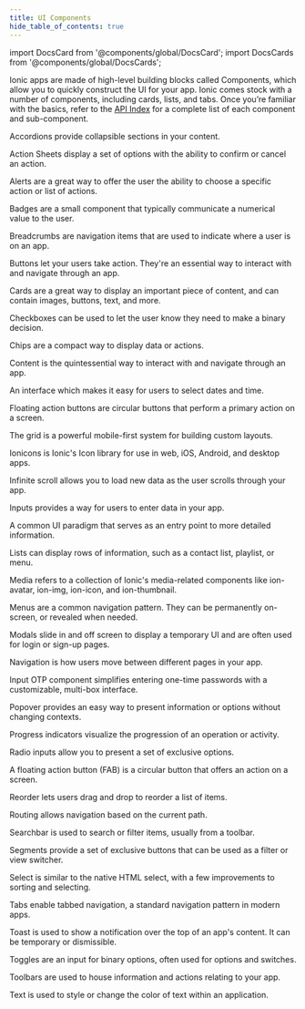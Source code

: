 ```yaml
---
title: UI Components
hide_table_of_contents: true
---
```


import DocsCard from '@components/global/DocsCard';
import DocsCards from '@components/global/DocsCards';

<head>
  <title>UI Components | User Interface Application Building Components</title>
  <meta
    name="description"
    content="Ionic Framework comes stock with a number of high-level UI components, including cards, lists, and tabs to quickly and easily build your app's user interface."
  />
  <style>{`
    :root {
      --doc-item-container-width: 60rem;
    }
  `}</style>
</head>

Ionic apps are made of high-level building blocks called Components, which allow you to quickly construct the UI for your app. Ionic comes stock with a number of components, including cards, lists, and tabs. Once you’re familiar with the basics, refer to the [API Index](api.md) for a complete list of each component and sub-component.

<intro-end />

<DocsCards>
  <DocsCard header="Accordion" href="api/accordion" img="/icons/feature-component-accordion-icon.png">
    <p>Accordions provide collapsible sections in your content.</p>
  </DocsCard>

<DocsCard header="Action Sheet" href="api/action-sheet" icon="/icons/component-action-sheet-icon.png">
  <p>Action Sheets display a set of options with the ability to confirm or cancel an action.</p>
</DocsCard>

<DocsCard header="Alert" href="api/alert" icon="/icons/component-alert-icon.png">
  <p>Alerts are a great way to offer the user the ability to choose a specific action or list of actions.</p>
</DocsCard>

<DocsCard header="Badge" href="api/badge" icon="/icons/component-badge-icon.png">
  <p>Badges are a small component that typically communicate a numerical value to the user.</p>
</DocsCard>

<DocsCard header="Breadcrumbs" href="api/breadcrumbs" icon="/icons/component-breadcrumbs-icon.png">
  <p>Breadcrumbs are navigation items that are used to indicate where a user is on an app.</p>
</DocsCard>

<DocsCard header="Button" href="api/button" icon="/icons/component-button-icon.png">
  <p>Buttons let your users take action. They're an essential way to interact with and navigate through an app.</p>
</DocsCard>

<DocsCard header="Card" href="api/card" icon="/icons/component-card-icon.png">
  <!-- prettier-ignore -->
  <p>Cards are a great way to display an important piece of content, and can contain images, buttons, text, and more.</p>
</DocsCard>

<DocsCard header="Checkbox" href="api/checkbox" icon="/icons/component-checkbox-icon.png">
  <p>Checkboxes can be used to let the user know they need to make a binary decision.</p>
</DocsCard>

<DocsCard header="Chip" href="api/chip" icon="/icons/component-chip-icon.png">
  <p>Chips are a compact way to display data or actions.</p>
</DocsCard>

<DocsCard header="Content" href="api/content" icon="/icons/component-content-icon.png">
  <p>Content is the quintessential way to interact with and navigate through an app.</p>
</DocsCard>

<DocsCard header="Date & Time Pickers" href="api/datetime" img="/icons/feature-component-datetime-icon.png">
  <p>An interface which makes it easy for users to select dates and time.</p>
</DocsCard>

<DocsCard header="Floating Action Button" href="api/fab" icon="/icons/component-fab-icon.png">
  <p>Floating action buttons are circular buttons that perform a primary action on a screen.</p>
</DocsCard>

<DocsCard header="Grid" href="api/grid" icon="/icons/component-grid-icon.png">
  <p>The grid is a powerful mobile-first system for building custom layouts.</p>
</DocsCard>

<DocsCard header="Icon" href="api/icon" icon="/icons/component-icons-icon.png">
  <p>Ionicons is Ionic's Icon library for use in web, iOS, Android, and desktop apps.</p>
</DocsCard>

<DocsCard header="Infinite Scroll" href="api/infinite-scroll" icon="/icons/component-infinitescroll-icon.png">
  <p>Infinite scroll allows you to load new data as the user scrolls through your app.</p>
</DocsCard>

<DocsCard header="Input" href="api/input" icon="/icons/component-input-icon.png">
  <p>Inputs provides a way for users to enter data in your app.</p>
</DocsCard>

<DocsCard header="Item" href="api/item" img="/icons/feature-component-item-icon.png">
  <p>A common UI paradigm that serves as an entry point to more detailed information.</p>
</DocsCard>

<DocsCard header="List" href="api/list" icon="/icons/component-lists-icon.png">
  <p>Lists can display rows of information, such as a contact list, playlist, or menu.</p>
</DocsCard>

<DocsCard header="Media" href="api/avatar" icon="/icons/component-media-icon.png">
  <p>
    Media refers to a collection of Ionic's media-related components like ion-avatar, ion-img, ion-icon, and
    ion-thumbnail.
  </p>
</DocsCard>

<DocsCard header="Menu" href="api/menu" icon="/icons/component-menu-icon.png">
  <p>Menus are a common navigation pattern. They can be permanently on-screen, or revealed when needed.</p>
</DocsCard>

<DocsCard header="Modal" href="api/modal" icon="/icons/component-modal-icon.png">
  <p>Modals slide in and off screen to display a temporary UI and are often used for login or sign-up pages.</p>
</DocsCard>

<DocsCard header="Navigation" href="api/menu" icon="/icons/component-navigation-icon.png">
  <p>Navigation is how users move between different pages in your app.</p>
</DocsCard>

<DocsCard header="OTP Input" href="api/input-otp" icon="/icons/component-input-otp-icon.png">
  <p>Input OTP component simplifies entering one-time passwords with a customizable, multi-box interface.</p>
</DocsCard>

<DocsCard header="Popover" href="api/popover" icon="/icons/component-popover-icon.png">
  <p>Popover provides an easy way to present information or options without changing contexts.</p>
</DocsCard>

<DocsCard header="Progress Indicators" href="api/progress-bar" icon="/icons/component-progress-icon.png">
  <p>Progress indicators visualize the progression of an operation or activity.</p>
</DocsCard>

<DocsCard header="Radio" href="api/radio" icon="/icons/component-radio-icon.png">
  <p>Radio inputs allow you to present a set of exclusive options.</p>
</DocsCard>

<DocsCard header="Refresher" href="api/refresher" img="/icons/feature-component-refresher-icon.png">
  <p>A floating action button (FAB) is a circular button that offers an action on a screen.</p>
</DocsCard>

<DocsCard header="Reorder" href="api/reorder" icon="/icons/component-reorder-icon.png">
  <p>Reorder lets users drag and drop to reorder a list of items.</p>
</DocsCard>

<DocsCard header="Routing" href="api/router" icon="/icons/component-routing-icon.png">
  <p>Routing allows navigation based on the current path.</p>
</DocsCard>

<DocsCard header="Searchbar" href="api/searchbar" icon="/icons/component-searchbar-icon.png">
  <p>Searchbar is used to search or filter items, usually from a toolbar.</p>
</DocsCard>

<DocsCard header="Segment" href="api/segment" icon="/icons/component-segment-icon.png">
  <p>Segments provide a set of exclusive buttons that can be used as a filter or view switcher.</p>
</DocsCard>

<DocsCard header="Select" href="api/select" icon="/icons/component-select-icon.png">
  <p>Select is similar to the native HTML select, with a few improvements to sorting and selecting.</p>
</DocsCard>

<DocsCard header="Tabs" href="api/tabs" img="/icons/feature-component-tabs-icon.png">
  <p>Tabs enable tabbed navigation, a standard navigation pattern in modern apps.</p>
</DocsCard>

<DocsCard header="Toast" href="api/toast" icon="/icons/component-toast-icon.png">
  <p>Toast is used to show a notification over the top of an app's content. It can be temporary or dismissible.</p>
</DocsCard>

<DocsCard header="Toggle" href="api/toggle" icon="/icons/component-toggle-icon.png">
  <p>Toggles are an input for binary options, often used for options and switches.</p>
</DocsCard>

<DocsCard header="Toolbar" href="api/toolbar" icon="/icons/component-toolbar-icon.png">
  <p>Toolbars are used to house information and actions relating to your app.</p>
</DocsCard>

  <DocsCard header="Typography" href="api/text" icon="/icons/component-typography-icon.png">
    <p>Text is used to style or change the color of text within an application.</p>
  </DocsCard>
</DocsCards>
